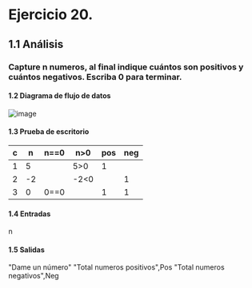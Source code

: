 # Ejercicio 20.
## 1.1 Análisis
### Capture n numeros, al final indique cuántos son positivos y cuántos negativos. Escriba 0 para terminar.
#### 1.2 Diagrama de flujo de datos
![image](https://user-images.githubusercontent.com/113397533/190954189-ce01544a-6c77-47f3-933a-ae22ffb95b24.png)
#### 1.3 Prueba de escritorio
|c|n|n==0|n>0|pos|neg|
|-|-|----|---|---|---|
|1|5|    |5>0|1|     |
|2|-2|   |-2<0|   |1|
|3|0|0==0|    |1|1|
#### 1.4 Entradas
n
#### 1.5 Salidas
"Dame un número" "Total numeros positivos",Pos "Total numeros negativos",Neg
